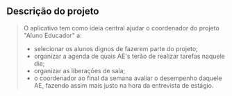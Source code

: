 Descrição do projeto
--------------------

>
>O aplicativo tem como ideia central ajudar o coordenador do projeto "Aluno Educador" a:
> - selecionar os alunos dignos de fazerem parte do projeto;
> - organizar a agenda de quais AE's terão de realizar tarefas naquele dia;
> - organizar as liberações de sala;
> - o coordenador ao final da semana avaliar o desempenho daquele AE, fazendo assim mais justo na hora da entrevista de estágio.
>